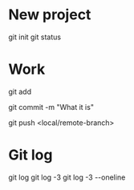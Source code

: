 <!-- 
git config --global user.name "Laura"
git config --global user.email "Laura@laura.com" 
-->

# New project
git init 
git status

# Work
git add <what>
<!-- git status -->
git commit -m "What it is"
<!-- git status -->
git push <remotename> <local/remote-branch> 
<!-- git status -->

# Git log
git log 
git log -3
git log -3 --oneline

